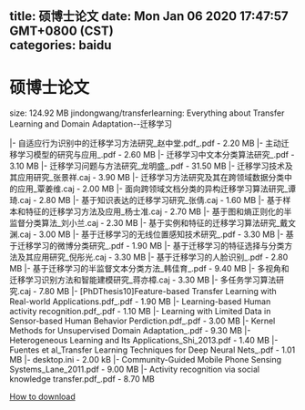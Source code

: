 
title: 硕博士论文
date: Mon Jan 06 2020 17:47:57 GMT+0800 (CST)    
categories: baidu
---

# 硕博士论文
size: 124.92 MB
 jindongwang/transferlearning: Everything about Transfer Learning and Domain Adaptation--迁移学习
 
|- 自适应行为识别中的迁移学习方法研究_赵中堂.pdf_.pdf - 2.20 MB
|- 主动迁移学习模型的研究与应用_.pdf - 2.60 MB
|- 迁移学习中文本分类算法研究_.pdf - 3.10 MB
|- 迁移学习问题与方法研究_龙明盛_.pdf - 31.50 MB
|- 迁移学习技术及其应用研究_张景祥.caj - 3.90 MB
|- 迁移学习方法研究及其在跨领域数据分类中的应用_覃姜维.caj - 2.00 MB
|- 面向跨领域文档分类的异构迁移学习算法研究_谭琦.caj - 2.80 MB
|- 基于知识表达的迁移学习研究_张倩.caj - 1.60 MB
|- 基于样本和特征的迁移学习方法及应用_杨士准.caj - 2.70 MB
|- 基于图和熵正则化的半监督分类算法_刘小兰.caj - 2.30 MB
|- 基于实例和特征的迁移学习算法研究_戴文渊.caj - 3.00 MB
|- 基于迁移学习的无线位置感知技术研究_.pdf - 3.30 MB
|- 基于迁移学习的微博分类研究_.pdf - 1.90 MB
|- 基于迁移学习的特征选择与分类方法及其应用研究_倪彤光.caj - 3.30 MB
|- 基于迁移学习的人脸识别_.pdf - 2.80 MB
|- 基于迁移学习的半监督文本分类方法_韩佳育_.pdf - 9.40 MB
|- 多视角和迁移学习识别方法和智能建模研究_蒋亦樟.caj - 3.30 MB
|- 多任务学习算法研究.caj - 7.80 MB
|- [PhDThesis10]Feature-based Transfer Learning with Real-world Applications.pdf_.pdf - 1.90 MB
|- Learning-based Human activity recognition.pdf_.pdf - 1.10 MB
|- Learning with Limited Data in Sensor-based Human Behavior Perdiction.pdf_.pdf - 3.00 MB
|- Kernel Methods for Unsupervised Domain Adaptation_.pdf - 9.30 MB
|- Heterogeneous Learning and Its Applications_Shi_2013.pdf - 1.40 MB
|- Fuentes et al_Transfer Learning Techniques for Deep Neural Nets_.pdf - 1.01 MB
|- desktop.ini - 2.00 kB
|- Community-Guided Mobile Phone Sensing Systems_Lane_2011.pdf - 9.00 MB
|- Activity recognition via social knowledge transfer.pdf_.pdf - 8.70 MB

[How to download](https://bpcam.bemobtrk.com/go/2ceec3aa-1ca2-46d6-b9ff-aaa5c184517c?jno=2991)